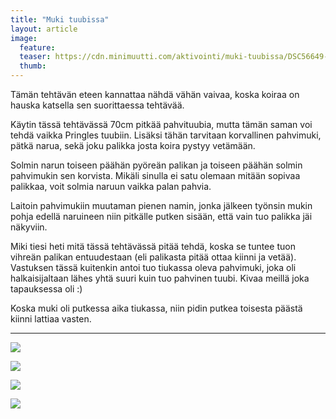 ```yaml
---
title: "Muki tuubissa"
layout: article
image:
  feature:
  teaser: https://cdn.minimuutti.com/aktivointi/muki-tuubissa/DSC56649-245px.jpg
  thumb:
---
```


Tämän tehtävän eteen kannattaa nähdä vähän vaivaa, koska koiraa on hauska katsella sen suorittaessa tehtävää.

Käytin tässä tehtävässä 70cm pitkää pahvituubia, mutta tämän saman voi tehdä vaikka Pringles tuubiin. Lisäksi tähän tarvitaan korvallinen pahvimuki, pätkä narua, sekä joku palikka josta koira pystyy vetämään.

Solmin narun toiseen päähän pyöreän palikan ja toiseen päähän solmin pahvimukin sen korvista. Mikäli sinulla ei satu olemaan mitään sopivaa palikkaa, voit solmia naruun vaikka palan pahvia.

Laitoin pahvimukiin muutaman pienen namin, jonka jälkeen työnsin mukin pohja edellä naruineen niin pitkälle putken sisään, että vain tuo palikka jäi näkyviin.

Miki tiesi heti mitä tässä tehtävässä pitää tehdä, koska se tuntee tuon vihreän palikan entuudestaan (eli palikasta pitää ottaa kiinni ja vetää). Vastuksen tässä kuitenkin antoi tuo tiukassa oleva pahvimuki, joka oli halkaisijaltaan lähes yhtä suuri kuin tuo pahvinen tuubi. Kivaa meillä joka tapauksessa oli :)

Koska muki oli putkessa aika tiukassa, niin pidin putkea toisesta päästä kiinni lattiaa vasten.

---

![](https://cdn.minimuutti.com/aktivointi/muki-tuubissa/DSC56581-800px.jpg)

![](https://cdn.minimuutti.com/aktivointi/muki-tuubissa/DSC56597-800px.jpg)

![](https://cdn.minimuutti.com/aktivointi/muki-tuubissa/DSC56649-800px.jpg)

![](https://cdn.minimuutti.com/aktivointi/muki-tuubissa/DSC56628-800px.jpg)
